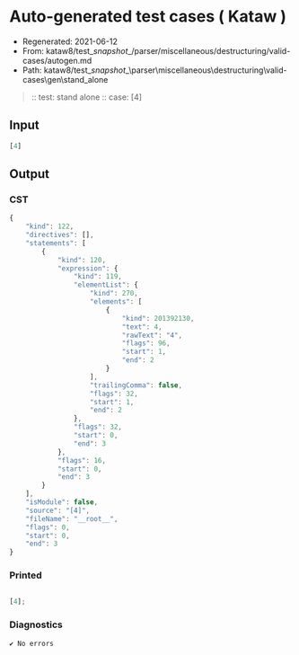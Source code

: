 # Auto-generated test cases ( Kataw )
- Regenerated: 2021-06-12
- From: kataw8/test\__snapshot__/parser/miscellaneous/destructuring/valid-cases/autogen.md
- Path: kataw8/test\__snapshot__\parser\miscellaneous\destructuring\valid-cases\gen\stand_alone
> :: test: stand alone
> :: case: [4]
## Input

`````js
[4]
`````
## Output

### CST

```javascript
{
    "kind": 122,
    "directives": [],
    "statements": [
        {
            "kind": 120,
            "expression": {
                "kind": 119,
                "elementList": {
                    "kind": 270,
                    "elements": [
                        {
                            "kind": 201392130,
                            "text": 4,
                            "rawText": "4",
                            "flags": 96,
                            "start": 1,
                            "end": 2
                        }
                    ],
                    "trailingComma": false,
                    "flags": 32,
                    "start": 1,
                    "end": 2
                },
                "flags": 32,
                "start": 0,
                "end": 3
            },
            "flags": 16,
            "start": 0,
            "end": 3
        }
    ],
    "isModule": false,
    "source": "[4]",
    "fileName": "__root__",
    "flags": 0,
    "start": 0,
    "end": 3
}
```

### Printed

```javascript

[4];
```

### Diagnostics

```javascript
✔ No errors
```

